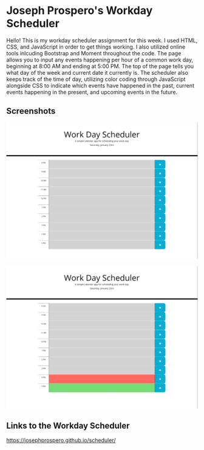 # Joseph Prospero's Workday Scheduler
Hello! This is my workday scheduler assignment for this week. I used HTML, CSS, and JavaScript in order to get things working. I also utilized online tools inlcuding Bootstrap and Moment throughout the code. The page allows you to input any events happening per hour of a common work day, beginning at 8:00 AM and ending at 5:00 PM. The top of the page tells you what day of the week and current date it currently is. The scheduler also keeps track of the time of day, utilizing color coding through JavaScript alongside CSS to indicate which events have happened in the past, current events happening in the present, and upcoming events in the future. 

## Screenshots
![Screen1](./assets/screenshot1.jpeg)
<br>
<br>
![Screen2](./assets/screenshot2.jpeg)

## Links to the Workday Scheduler
https://josephprospero.github.io/scheduler/

